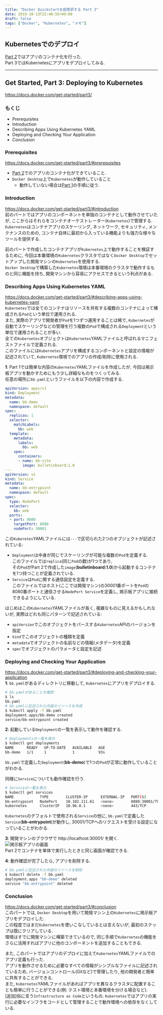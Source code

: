 ```yaml
---
title: "Docker Quickstartを超意訳する Part 3"
date: 2019-10-13T22:48:55+09:00
draft: false
tags: ["Docker", "Kubernetes", "メモ"]
---
```


## Kubernetesでのデプロイ
[Part 2](https://uzimihsr.github.io/post/2019-10-12-docker-02/)ではアプリのコンテナ化を行った.  
Part 3ではKubernetesにアプリをデプロイしてみる.  

<!--more-->
---

## Get Started, Part 3: Deploying to Kubernetes
https://docs.docker.com/get-started/part3/  

### もくじ
- Prerequisites
- Introduction
- Describing Apps Using Kubernetes YAML
- Deploying and Checking Your Application
- Conclusion

### Prerequisites
https://docs.docker.com/get-started/part3/#prerequisites  

- [Part 2](https://uzimihsr.github.io/post/2019-10-12-docker-02/)でのアプリのコンテナ化ができていること.  
- `Docker Desktop`上で`Kubernetes`が動作していること  
    - 動作していない場合は[Part 1](https://uzimihsr.github.io/post/2019-10-11-docker-01/#enable-kubernetes)の手順に従う.  

### Introduction
https://docs.docker.com/get-started/part3/#introduction  
前のパートではアプリのコンポーネントを単独のコンテナとして動作させていたが, ここからはそれらをコンテナオーケストレーター(`Kubernetes`)で管理する.  
`Kubernetes`はコンテナアプリのスケーリング, ネットワーク, セキュリティ, メンテナンスのための, コンテナ自体に最初から入っている機能よりも強力な様々なツールを提供する.  

前のパートで作成したコンテナアプリが`Kubernetes`上で動作することを検証するために, 今回は本番環境の`Kubernetes`クラスタではなく`Docker Desktop`でセットアップした開発マシンの`Kubernetes`を使用する.  
`Docker Desktop`で構築した`Kubernetes`環境は本番環境のクラスタで動作するものと同じ機能を持ち, 開発マシンから容易にアクセスできるという利点がある.  

### Describing Apps Using Kubernetes YAML
https://docs.docker.com/get-started/part3/#describing-apps-using-kubernetes-yaml  
`Kubernetes`では全てのコンテナはリソースを共有する複数のコンテナによって構成される`Pod`という単位で運用される.  
また, 実際のアプリで開発者が`Pod`を1つずつ運用することは稀で, `Kubernetes`が自動でスケーリングなどの管理を行う複数の`Pod`で構成される`Deployment`という単位で運用されることが多い.  
全ての`Kubernetes`オブジェクトは`Kubernetes`YAMLファイルと呼ばれるマニフェストファイルで定義される.  
このファイルには`Kubernetes`アプリを構成するコンポーネントと設定の情報が記述されていて, `Kubernetes`環境でのアプリの作成/削除に使用される.  

**1**: Part 1では簡単な内容の`Kubernetes`YAMLファイルを作成したが, 今回は掲示板アプリを動かすためにもう少し詳細なものをつくってみる.  
任意の場所に`bb.yaml`というファイルを以下の内容で作成する.  

```yaml
apiVersion: apps/v1
kind: Deployment
metadata:
  name: bb-demo
  namespace: default
spec:
  replicas: 1
  selector:
    matchLabels:
      bb: web
  template:
    metadata:
      labels:
        bb: web
    spec:
      containers:
      - name: bb-site
        image: bulletinboard:1.0
---
apiVersion: v1
kind: Service
metadata:
  name: bb-entrypoint
  namespace: default
spec:
  type: NodePort
  selector:
    bb: web
  ports:
  - port: 8080
    targetPort: 8080
    nodePort: 30001
```

この`Kuberetes`YAMLファイルには`---`で区切られた2つのオブジェクトが記述されている:  

- `Deployment`は中身が同じでスケーリングが可能な複数の`Pod`を定義する. <br>このファイルでは`replica`(同じ`Pod`の数)が1つであり,<br>その`Pod`がPart 2で作成した`image`(**bulletinboard:1.0**)から起動するコンテナを1つ持つことが定義されている.  
- `Service`は`Pod`に関する通信設定を定義する. <br>このファイルではホスト(ここでは開発マシン)の30001番ポートを`Pod`の8080番ポートと通信させる`NodePort Service`を定義し, 掲示板アプリに接続できるようにしている.  

はじめはこの`Kubernetes`YAMLファイルが長く, 複雑なものに見えるかもしれないが, 実際はどれも同じパターンで記述されている:  

- `apiVersion`でこのオブジェクトをパースする`Kubernetes`APIのバージョンを指定
- `kind`でこのオブジェクトの種類を定義
- `metadata`でオブジェクトの名前などの情報(メタデータ)を定義
- `spec`でオブジェクトのパラメータと設定を記述

### Deploying and Checking Your Application
https://docs.docker.com/get-started/part3/#deploying-and-checking-your-application  
**1**: `bb.yaml`があるディレクトリに移動して, `Kubernetes`にアプリをデプロイする.  
```bash
# bb.yamlがあることを確認
$ ls
bb.yaml
# bb.yamlに記述された内容のリソースを作成
$ kubectl apply -f bb.yaml
deployment.apps/bb-demo created
service/bb-entrypoint created
```

**2**: 起動している`Deployment`の一覧を表示して動作を確認する.  
```bash
# Deploymentsの一覧を表示
$ kubectl get deployments
NAME      READY   UP-TO-DATE   AVAILABLE   AGE
bb-demo   1/1     1            1           93s
```
`bb.yaml`で定義した`Deployment`(**bb-demo**)で1つの`Pod`が正常に動作していることがわかる.  

同様に`Service`についても動作確認を行う.  
```bash
# Serviceの一覧を表示
$ kubectl get services
NAME            TYPE        CLUSTER-IP      EXTERNAL-IP   PORT(S)          AGE
bb-entrypoint   NodePort    10.102.111.61   <none>        8080:30001/TCP   6m11s
kubernetes      ClusterIP   10.96.0.1       <none>        443/TCP          34d
```
`Kubernetes`のデフォルトで使用される`Service`の他に, `bb.yaml`で定義した`Service`(**bb-entrypoint**)が動作し, 30001/TCPへのリクエストを受ける設定になっていることがわかる.  

**3**: 開発マシンのブラウザで http://localhost:30001/ を開く.  
![掲示板アプリの画面](/images/2019-10-13-sc01.png)  
Part 2でコンテナを単体で実行したときと同じ画面が確認できる.  

**4**: 動作確認が完了したら, アプリを削除する.  
```bash
# bb.yamlに記述された内容のリソースを削除
$ kubectl delete -f bb.yaml
deployment.apps "bb-demo" deleted
service "bb-entrypoint" deleted
```

### Conclusion
https://docs.docker.com/get-started/part3/#conclusion  
このパートでは, `Docker Desktop`を用いて開発マシン上の`Kubernetes`に掲示板アプリをデプロイした.  
この程度ではまだ`Kubernetes`を使いこなしているとは言えないが, 最初のステップは既にクリアしている.  
環境はすでに開発マシンに構築できているので, 同じ手順で`Kubernetes`の機能をさらに活用すればアプリに他のコンポーネントを追加することもできる.  

また, このパートではアプリのデプロイに加えて`Kubernetes`YAMLファイルでのアプリ定義も行った.  
アプリを動作させるために必要なすべての情報がシンプルなファイルに記述されているため, バージョンコントロール(Gitなど)で管理したり, 他の開発者と簡単に共有することができる.  
また, `Kubernetes`YAMLファイルがあればアプリを異なるクラスタに配置することも簡単に行うことができる(例: テスト環境と本番環境を分ける場合など).  
[追加]俗に言う`Infrastructure as Code`というもの. `Kubernetes`ではアプリの実行に必要なインフラをコードとして管理することで動作環境への依存をなくしている.  
